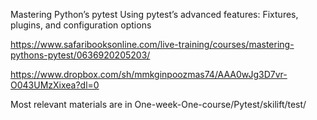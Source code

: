Mastering Python’s pytest
Using pytest’s advanced features: Fixtures, plugins, and configuration options


https://www.safaribooksonline.com/live-training/courses/mastering-pythons-pytest/0636920205203/

https://www.dropbox.com/sh/mmkginpoozmas74/AAA0wJg3D7vr-O043UMzXixea?dl=0

Most relevant materials are in 
One-week-One-course/Pytest/skilift/test/
